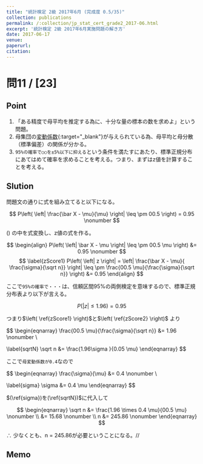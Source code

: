 ```yaml
---
title: "統計検定 2級 2017年6月 (完成度 0.5/35)"
collection: publications
permalink: /:collection/jp_stat_cert_grade2_2017-06.html
excerpt: '統計検定 2級 2017年6月実施問題の解き方'
date: 2017-06-17
venue:
paperurl:
citation:
---
```



# 問11 / [23]
## Point
  1. 「ある精度で母平均を推定する為に、十分な量の標本の数を求めよ」という問題。
  2. 母集団の[変動係数](basic_formulas.html#coefficient_of_variation){:target="_blank"}が与えられている為、母平均と母分散（標準偏差）の関係が分かる。
  3. ```95%の確率で○○を±5%以下に抑える```という条件を満たすにあたり、標準正規分布にあてはめて確率を求めることを考える。つまり、まずはz値を計算することを考える。


## Slution
問題文の通りに式を組み立てると以下になる。  

$$
P\left( \left| \frac{\bar X - \mu}{\mu} \right| \leq \pm 00.5 \right) = 0.95 \nonumber
$$

$\left( \right)$ の中を式変換し、z値の式を作る。

$$
\begin{align}
P\left( \left| \bar X - \mu \right| \leq \pm 00.5 \mu \right) &= 0.95 \nonumber
$$
$$
\label{zScore1}
P\left( \left| z \right| = \left| \frac{\bar X - \mu}{ \frac{\sigma}{\sqrt n}} \right| \leq \pm \frac{00.5 \mu}{\frac{\sigma}{\sqrt n}} \right) &= 0.95
\end{align}
$$

ここで```95%の確率で・・・```は、信頼区間95%の両側検定を意味するので、標準正規分布表より以下が言える。

$$
\label{zScore2}
P\left( \left| z \right| \leq 1.96 \right) = 0.95
$$

つまり$\left( \ref{zScore1} \right)$と$\left( \ref{zScore2} \right)$ より


$$
\begin{eqnarray}
\frac{00.5 \mu}{\frac{\sigma}{\sqrt n}} &= 1.96 \nonumber \\

\label{sqrtN}
\sqrt n &= \frac{1.96\sigma }{0.05 \mu}
\end{eqnarray}
$$


ここで```母変動係数が0.4```なので

$$
\begin{eqnarray}
\frac{\sigma}{\mu} &= 0.4 \nonumber \\

\label{sigma}
\sigma &= 0.4 \mu
\end{eqnarray}
$$

$(\ref{sigma})を(\ref{sqrtN})$に代入して

$$
\begin{eqnarray}
\sqrt n &= \frac{1.96 \times 0.4 \mu}{00.5 \mu} \nonumber \\
&= 15.68 \nonumber \\
n &= 245.86 \nonumber
\end{eqnarray}
$$

$\therefore$ 少なくとも、n = 245.86が必要ということになる。//



## Memo

